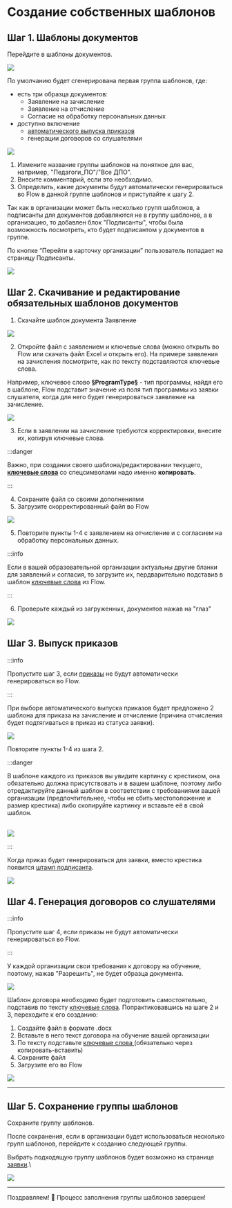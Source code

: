 # Создание собственных шаблонов

## Шаг 1. Шаблоны документов

Перейдите в шаблоны документов.

![](<../../.gitbook/assets/image (42).png>)

По умолчанию будет сгенерирована первая группа шаблонов, где:

* есть три образца документов:
  * Заявление на зачисление
  * Заявление на отчисление
  * Согласие на обработку персональных данных
* доступно включение
  * [автоматического выпуска приказов](../../obuchenie/prikazy/avtomaticheskii-vypusk.md)
  * генерации договоров со слушателями

![](<../../.gitbook/assets/image (53).png>)

1. Измените название группы шаблонов на понятное для вас, например, "Педагоги\_ПО"/"Все ДПО".
2. Внесите комментарий, если это необходимо.
3. Определить, какие документы будут автоматически генерироваться во Flow в данной группе шаблонов  и приступайте к шагу 2.

Так как в организации может быть несколько групп шаблонов, а подписанты для документов добавляются не в группу шаблонов, а в организацию, то добавлен блок "Подписанты", чтобы была возможность посмотреть, кто будет подписантом у документов в группе.

По кнопке “Перейти в карточку организации” пользователь попадает на страницу Подписанты.

![](<../../.gitbook/assets/image (30).png>)

## Шаг 2.  Скачивание и редактирование обязательных шаблонов документов

1. Скачайте шаблон документа Заявление

![](<../../.gitbook/assets/image (54).png>)

2. Откройте файл с заявлением и ключевые слова (можно открыть во Flow или скачать файл Excel и открыть его). На примере заявления на зачисления посмотрите, как по тексту подставляются ключевые слова.

Например, ключевое слово **§ProgramType§**  - тип программы, найдя его в шаблоне, Flow подставит значение  из поля тип программы из заявки слушателя, когда для него будет генерироваться заявление на зачисление.

![](<../../.gitbook/assets/image (50).png>)

3. Если в заявлении на зачисление требуются корректировки, внесите их, копируя ключевые слова.

:::danger

Важно, при создании своего шаблона/редактировании текущего, [**ключевые слова**](klyuchevye-slova.md) со спецсимволами надо именно **копировать**.

:::

4. Сохраните файл со своими дополнениями
5. Загрузите скорректированный файл во Flow

![](<../../.gitbook/assets/image (51).png>)

5. Повторите пункты 1-4 с заявлением на отчисление и с согласием на обработку персональных данных.

:::info

Если в вашей образовательной организации актуальны другие бланки для заявлений и согласия, то загрузите их, пердварительно подставив в шаблон [ключевые слова](klyuchevye-slova.md) из  Flow.

:::

6. Проверьте  каждый из загруженных,  документов нажав на "глаз"

![](<../../.gitbook/assets/image (52).png>)

## Шаг 3. Выпуск приказов

:::info

Пропустите шаг 3, если [приказы](../../obuchenie/prikazy/) не будут автоматически генерироваться во Flow.

:::

При выборе автоматического выпуска приказов будет предложено 2 шаблона для приказа на зачисление и отчисление (причина отчисления будет подтягиваться в приказ из статуса заявки).

![](<../../.gitbook/assets/image (91).png>)

Повторите пункты 1-4 из шага 2.

:::danger

В шаблоне каждого из приказов вы увидите картинку с крестиком, она обязательно должна присутствовать и в вашем шаблоне, поэтому либо отредактируйте данный шаблон в соответствии с требованиями вашей организации (предпочтительнее, чтобы не сбить местоположение и размер крестика) либо скопируйте картинку  и вставьте её в свой шаблон.



\
![](<../../.gitbook/assets/image (92).png>)

:::

Когда приказ будет генерироваться для заявки, вместо крестика появится [штамп подписанта](../podpisanty.md).

![](<../../.gitbook/assets/image (93).png>)

## Шаг 4. Генерация договоров со слушателями

:::info

Пропустите шаг 4, если приказы не будут автоматически генерироваться во Flow.

:::

У каждой организации свои требования к договору на обучение, поэтому, нажав "Разрешить", не будет образца документа.

![](<../../.gitbook/assets/image (45).png>)

Шаблон договора необходимо будет подготовить самостоятельно, подставив по тексту [ключевые слова](klyuchevye-slova.md). Попрактиковавшись на шаге 2 и 3, переходите к его созданию:

1. Создайте файл в формате .docx
2. Вставьте в него текст договора на обучение вашей организации
3. По тексту подставьте [ключевые слова ](klyuchevye-slova.md)(обязательно через копировать-вставить)
4. Сохраните файл
5. Загрузите его во Flow

![](<../../.gitbook/assets/image (46).png>)

***

## Шаг 5. Сохранение группы шаблонов

Сохраните группу шаблонов.

После сохранения, если в организации будет использоваться несколько групп шаблонов, перейдите к созданию следующей группы.

Выбрать подходящую группу  шаблонов будет возможно на странице [заявки](../../slushateli/zayavki/sposoby-sozdaniya-zayavok.md).\


![](<../../.gitbook/assets/image (47).png>)

***

Поздравляем! :tada: Процесс заполнения группы шаблонов завершен!
